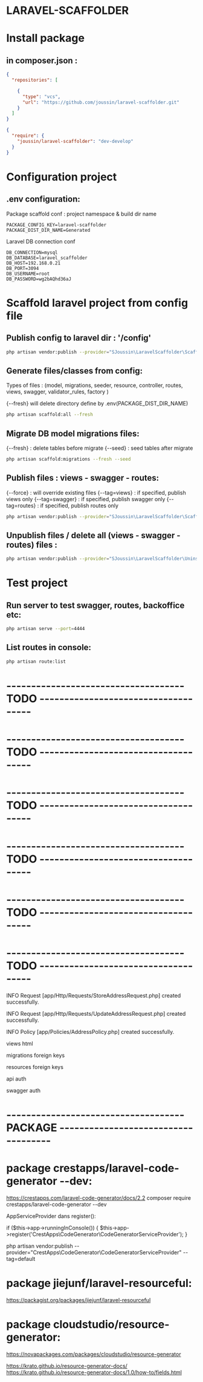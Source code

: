 # LARAVEL-SCAFFOLDER 


# Install package 

## in composer.json :

```json
{
  "repositories": [

    {
      "type": "vcs",
      "url": "https://github.com/joussin/laravel-scaffolder.git"
    }
  ]
}
```


```json
{
  "require": {
    "joussin/laravel-scaffolder": "dev-develop"
  }
}
```

# Configuration project 

## .env configuration:

Package scaffold conf : project namespace & build dir name
```.env
PACKAGE_CONFIG_KEY=laravel-scaffolder
PACKAGE_DIST_DIR_NAME=Generated
```

Laravel DB connection conf
```.env
DB_CONNECTION=mysql
DB_DATABASE=laravel_scaffolder
DB_HOST=192.168.0.21
DB_PORT=3094
DB_USERNAME=root
DB_PASSWORD=wg2bAQhd36aJ
```


# Scaffold laravel project from config file 

## Publish config to laravel dir : '/config'

```bash
php artisan vendor:publish --provider="SJoussin\LaravelScaffolder\ScaffolderConfigServiceProvider"  --force
```

## Generate files/classes from config: 

Types of files : (model, migrations, seeder, resource, controller, routes, views, swagger, validator_rules, factory ) 

{--fresh} will delete directory define by .env(PACKAGE_DIST_DIR_NAME)

```bash
php artisan scaffold:all --fresh
```

## Migrate DB model migrations files:

{--fresh} : delete tables before migrate
{--seed} : seed tables after migrate

```bash
php artisan scaffold:migrations --fresh --seed
```

## Publish files :  views - swagger - routes:

{--force} : will override existing files
{--tag=views} : if specified, publish views only
{--tag=swagger} : if specified, publish swagger only
{--tag=routes} : if specified, publish routes only

```bash
php artisan vendor:publish --provider="SJoussin\LaravelScaffolder\ScaffolderServiceProvider"  --force 
```

## Unpublish files / delete all (views - swagger - routes) files :

```bash
php artisan vendor:publish --provider="SJoussin\LaravelScaffolder\UninstallScaffolderServiceProvider"
```


# Test project 

## Run server to test swagger, routes, backoffice etc:

```bash
php artisan serve --port=4444
```

## List routes in console:

```bash
php artisan route:list
```













# ------------------------------------ TODO ------------------------------------
# ------------------------------------ TODO ------------------------------------
# ------------------------------------ TODO ------------------------------------
# ------------------------------------ TODO ------------------------------------
# ------------------------------------ TODO ------------------------------------
# ------------------------------------ TODO ------------------------------------




INFO  Request [app/Http/Requests/StoreAddressRequest.php] created successfully.

INFO  Request [app/Http/Requests/UpdateAddressRequest.php] created successfully.

INFO  Policy [app/Policies/AddressPolicy.php] created successfully.


views html

migrations foreign keys

resources  foreign keys

api auth

swagger auth

# ------------------------------------ PACKAGE ------------------------------------



# package crestapps/laravel-code-generator --dev:


https://crestapps.com/laravel-code-generator/docs/2.2
composer require crestapps/laravel-code-generator --dev

AppServiceProvider dans register():

if ($this->app->runningInConsole()) {
$this->app->register('CrestApps\CodeGenerator\CodeGeneratorServiceProvider');
}


php artisan vendor:publish --provider="CrestApps\CodeGenerator\CodeGeneratorServiceProvider" --tag=default




# package jiejunf/laravel-resourceful:

https://packagist.org/packages/jiejunf/laravel-resourceful



# package cloudstudio/resource-generator:

https://novapackages.com/packages/cloudstudio/resource-generator

https://krato.github.io/resource-generator-docs/
https://krato.github.io/resource-generator-docs/1.0/how-to/fields.html


